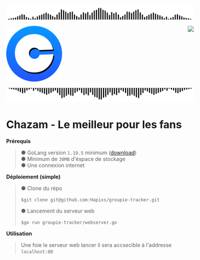![](static/assets/soundbarup.png)

<div >

  ![](static/assets/chazam150.png)
  <a href="https://git.io/typing-svg"><img src="https://readme-typing-svg.demolab.com?font=Fira+Code&weight=900&pause=1000&center=true&vCenter=true&width=435&lines=Chazam+V.1;By+Groupe+%CF%80+tracker" align="right" /></a>
</div>

![](static/assets/soundbardown.png)

# **Chazam** - Le meilleur pour les fans

**Prérequis**
>  ● GoLang version `1.19.5` minimum ([download](https://go.dev/dl/)) <br>
>  ● Minimum de `30MB` d'éspace de stockage<br>
>  ● Une connexion internet <br>

**Déploiement (simple)**
> ● Clone du répo <br>
>   ```
>   $git clone git@github.com:Hapixs/groupie-tracker.git
>   ```
> ● Lancement du serveur web <br>
>   ```
>   $go run groupie-tracker/webserver.go
>   ```

**Utilisation**
> Une foie le serveur web lancer il sera accsecible à l'addresse `localhost:80`